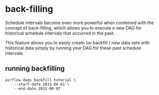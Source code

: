 # back-filling

Schedule intervals become even more powerful when combined with the
concept of back-filling, which allows you to execute a new DAG for
historical schedule intervals that occurred in the past.

This feature allows you to easily create (or backfill ) new data sets
with historical data simply by running your DAG for these past schedule
intervals.

## running backfilling

    airflow dags backfill tutorial \
        --start-date 2015-06-01 \
        --end-date 2015-06-07
